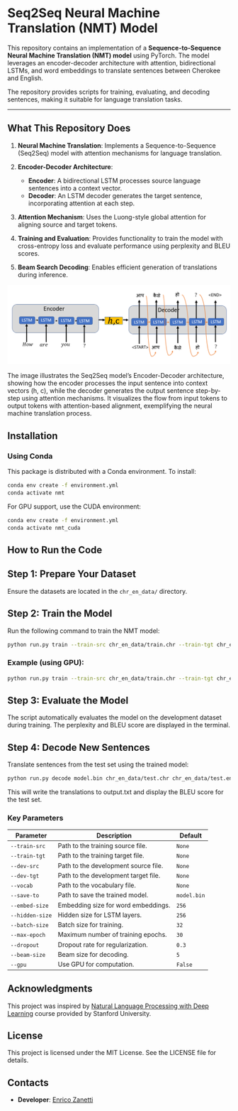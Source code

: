 # Seq2Seq Neural Machine Translation (NMT) Model

This repository contains an implementation of a **Sequence-to-Sequence Neural Machine Translation (NMT) model** using PyTorch. The model leverages an encoder-decoder architecture with attention, bidirectional LSTMs, and word embeddings to translate sentences between Cherokee and English.

The repository provides scripts for training, evaluating, and decoding sentences, making it suitable for language translation tasks.

---

## What This Repository Does

1. **Neural Machine Translation**: Implements a Sequence-to-Sequence (Seq2Seq) model with attention mechanisms for language translation.

2. **Encoder-Decoder Architecture**:
   - **Encoder**: A bidirectional LSTM processes source language sentences into a context vector.
   - **Decoder**: An LSTM decoder generates the target sentence, incorporating attention at each step.

3. **Attention Mechanism**: Uses the Luong-style global attention for aligning source and target tokens.

4. **Training and Evaluation**: Provides functionality to train the model with cross-entropy loss and evaluate performance using perplexity and BLEU scores.

5. **Beam Search Decoding**: Enables efficient generation of translations during inference.

<p align="center">
  <img src="images/nmt-image.png" alt="nmt-architecture" width="750"/>
</p>

The image illustrates the Seq2Seq model’s Encoder-Decoder architecture, showing how the encoder processes the input sentence into context vectors (h, c), while the decoder generates the output sentence step-by-step using attention mechanisms. It visualizes the flow from input tokens to output tokens with attention-based alignment, exemplifying the neural machine translation process.

## Installation

### Using Conda
This package is distributed with a Conda environment. To install:

```bash
conda env create -f environment.yml
conda activate nmt
```

For GPU support, use the CUDA environment:

```bash
conda env create -f environment.yml
conda activate nmt_cuda
```

## How to Run the Code

## Step 1: Prepare Your Dataset

Ensure the datasets are located in the `chr_en_data/` directory.

## Step 2: Train the Model

Run the following command to train the NMT model:

```bash
python run.py train --train-src chr_en_data/train.chr --train-tgt chr_en_data/train.en --dev-src chr_en_data/dev.chr --dev-tgt chr_en_data/dev.en --vocab vocab.json --save-to model.bin
```

### Example (using GPU):

```bash
python run.py train --train-src chr_en_data/train.chr --train-tgt chr_en_data/train.en --dev-src chr_en_data/dev.chr --dev-tgt chr_en_data/dev.en --vocab vocab.json --save-to model.bin --gpu
```

## Step 3: Evaluate the Model

The script automatically evaluates the model on the development dataset during training. The perplexity and BLEU score are displayed in the terminal.

## Step 4: Decode New Sentences

Translate sentences from the test set using the trained model:

```bash
python run.py decode model.bin chr_en_data/test.chr chr_en_data/test.en output.txt --gpu
```

This will write the translations to output.txt and display the BLEU score for the test set.

### Key Parameters

| **Parameter**      | **Description**                                   | **Default** |
|---------------------|---------------------------------------------------|-------------|
| `--train-src`       | Path to the training source file.                 | `None`      |
| `--train-tgt`       | Path to the training target file.                 | `None`      |
| `--dev-src`         | Path to the development source file.              | `None`      |
| `--dev-tgt`         | Path to the development target file.              | `None`      |
| `--vocab`           | Path to the vocabulary file.                      | `None`      |
| `--save-to`         | Path to save the trained model.                   | `model.bin` |
| `--embed-size`      | Embedding size for word embeddings.               | `256`       |
| `--hidden-size`     | Hidden size for LSTM layers.                      | `256`       |
| `--batch-size`      | Batch size for training.                          | `32`        |
| `--max-epoch`       | Maximum number of training epochs.                | `30`        |
| `--dropout`         | Dropout rate for regularization.                  | `0.3`       |
| `--beam-size`       | Beam size for decoding.                           | `5`         |
| `--gpu`             | Use GPU for computation.                          | `False`     |

## Acknowledgments

This project was inspired by [Natural Language Processing with Deep Learning](https://online.stanford.edu/courses/xcs224n-natural-language-processing-deep-learning) course provided by Stanford University.

## License

This project is licensed under the MIT License. See the LICENSE file for details.

## Contacts

- **Developer**: [Enrico Zanetti](https://www.linkedin.com/in/enrico-zanetti/)
